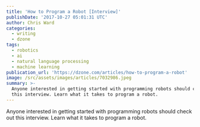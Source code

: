 ```yaml
---
title: 'How to Program a Robot [Interview]'
publishDate: '2017-10-27 05:01:31 UTC'
author: Chris Ward
categories:
  - writing
  - dzone
tags:
  - robotics
  - ai
  - natural language processing
  - machine learning
publication_url: 'https://dzone.com/articles/how-to-program-a-robot'
image: /src/assets/images/articles/7032986.jpeg
summary: >-
  Anyone interested in getting started with programming robots should check out
  this interview. Learn what it takes to program a robot.
---
```

Anyone interested in getting started with programming robots should check out this interview. Learn what it takes to program a robot.
